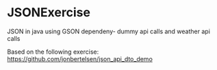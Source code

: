 # JSONExercise
JSON in java using GSON dependeny- dummy api calls and weather api calls

Based on the following exercise:
https://github.com/jonbertelsen/json_api_dto_demo

